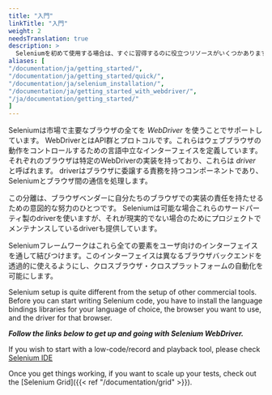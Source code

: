 ```yaml
---
title: "入門"
linkTitle: "入門"
weight: 2
needsTranslation: true
description: >
  Seleniumを初めて使用する場合は、すぐに習得するのに役立つリソースがいくつかあります。
aliases: [
"/documentation/ja/getting_started/", 
"/documentation/ja/getting_started/quick/",
"/documentation/ja/selenium_installation/",
"/documentation/ja/getting_started_with_webdriver/",
"/ja/documentation/getting_started/"
]
---
```


Seleniumは市場で主要なブラウザの全てを _WebDriver_ を使うことでサポートしています。
WebDriverとはAPI群とプロトコルです。これらはウェブブラウザの動作をコントロールするための言語中立なインターフェイスを定義しています。
それぞれのブラウザは特定のWebDriverの実装を持っており、これらは *driver* と呼ばれます。
driverはブラウザに委譲する責務を持つコンポーネントであり、Seleniumとブラウザ間の通信を処理します。

この分離は、ブラウザベンダーに自分たちのブラウザでの実装の責任を持たせるための意図的な努力のひとつです。
Seleniumは可能な場合これらのサードパーティ製のdriverを使いますが、それが現実的でない場合のためにプロジェクトでメンテナンスしているdriverも提供しています。

Seleniumフレームワークはこれら全ての要素をユーザ向けのインターフェイスを通して結びつけます。このインターフェイスは異なるブラウザバックエンドを透過的に使えるようにし、クロスブラウザ・クロスプラットフォームの自動化を可能にします。

Selenium setup is quite different from the setup of other commercial tools.
Before you can start writing Selenium code, you have to 
install the language bindings libraries for your language of choice, the browser you
want to use, and the driver for that browser.

***Follow the links below to get up and going with Selenium WebDriver.***

If you wish to start with a low-code/record and playback tool, please check
[Selenium IDE](https://selenium.dev/selenium-ide)

Once you get things working, if you want to scale up your tests, check out the 
[Selenium Grid]({{< ref "/documentation/grid" >}}).
